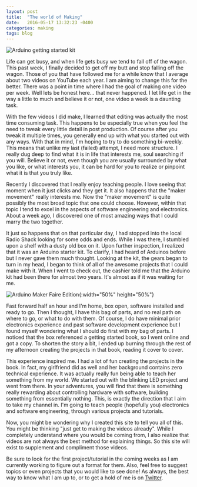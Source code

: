 ```yaml
---
layout: post
title:  "The world of Making"
date:   2016-05-17 13:32:23 -0400
categories: making
tags: blog
---
```

![Arduino getting started kit]({{site.baseurl}}/assets/images/arduino_getting_started_kit_20160517_212824.jpg)

Life can get busy, and when life gets busy we tend to fall off of the wagon. This past week, I finally decided to get off my butt and stop falling off the wagon. Those of you that have followed me for a while know that I average about two videos on YouTube each year. I am aiming to change this for the better. There was a point in time where I had the goal of making one video per week. Well lets be honest here... that never happened. I let life get in the way a little to much and believe it or not, one video a week is a daunting task.

With the few videos I did make, I learned that editing was actually the most time consuming task. This happens to be especially true when you feel the need to tweak every little detail in post production. Of course after you tweak it multiple times, you generally end up with what you started out with any ways. With that in mind, I'm hoping to try to do something bi-weekly. This means that unlike my last (failed) attempt, I need more structure. I really dug deep to find what it is in life that interests me, soul searching if you will. Believe it or not, even though you are usually surrounded by what you like, or what interests you, it can be hard for you to realize or pinpoint what it is that you truly like.

Recently I discovered that I really enjoy teaching people. I love seeing that moment when it just clicks and they get it. It also happens that the "maker movement" really interests me. Now the "maker movement" is quite possibly the most broad topic that one could choose. However, within that topic I tend to excel in the aspects of software engineering and electronics. About a week ago, I discovered one of most amazing ways that I could marry the two together.

It just so happens that on that particular day, I had stopped into the local Radio Shack looking for some odds and ends. While I was there, I stumbled upon a shelf with a dusty old box on it. Upon further inspection, I realized that it was an Arduino starter kit. To clarify, I had heard of Arduinos before but I never gave them much thought. Looking at the kit, the gears began to turn in my head, I began to think of all of the awesome projects that I could make with it. When I went to check out, the cashier told me that the Arduino kit had been there for almost two years. It's almost as if it was waiting for me.

![Arduino Maker Faire Edition]({{site.baseurl}}/assets/images/arduino_maker_faire_edition_20160517_222140.jpg){:width="50%" height="50%"}

Fast forward half an hour and I'm home, box open, software installed and ready to go. Then I thought, I have this bag of parts, and no real path on where to go, or what to do with them. Of course, I do have minimal prior electronics experience and past software development experience but I found myself wondering what I should do first with my bag of parts. I noticed that the box referenced a getting started book, so I went online and got a copy. To shorten the story a bit, I ended up burning through the rest of my afternoon creating the projects in that book, reading it cover to cover.

This experience inspired me. I had a lot of fun creating the projects in the book. In fact, my girlfriend did as well and her background contains zero technical experience. It was actually really fun being able to teach her something from my world. We started out with the blinking LED project and went from there. In your adventures, you will find that there is something really rewarding about controlling hardware with software, building something from essentially nothing. This, is exactly the direction that I aim to take my channel in. I'm going to teach people (hopefully you) electronics and software engineering, through various projects and tutorials.

Now, you might be wondering why I created this site to tell you all of this. You might be thinking "just get to making the videos already". While I completely understand where you would be coming from, I also realize that videos are not always the best method for explaining things. So this site will exist to supplement and compliment those videos.

Be sure to look for the first project/tutorial in the coming weeks as I am currently working to figure out a format for them. Also, feel free to suggest topics or even projects that you would like to see done! As always, the best way to know what I am up to, or to get a hold of me is on [Twitter][twitter_link].

[twitter_link]: https://twitter.com/{{site.twitter_username}}
